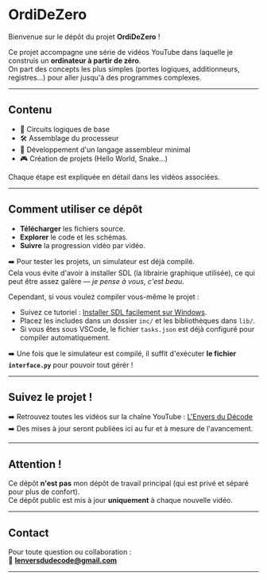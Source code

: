 # OrdiDeZero

Bienvenue sur le dépôt du projet **OrdiDeZero** !

Ce projet accompagne une série de vidéos YouTube dans laquelle je construis un **ordinateur à partir de zéro**.  
On part des concepts les plus simples (portes logiques, additionneurs, registres...) pour aller jusqu'à des programmes complexes.

---

## Contenu

- 🧠 Circuits logiques de base
- 🛠️ Assemblage du processeur
- 📜 Développement d'un langage assembleur minimal
- 🎮 Création de projets (Hello World, Snake...)

Chaque étape est expliquée en détail dans les vidéos associées.

---

## Comment utiliser ce dépôt

- **Télécharger** les fichiers source.
- **Explorer** le code et les schémas.
- **Suivre** la progression vidéo par vidéo.

➡️ Pour tester les projets, un simulateur est déjà compilé.  
Cela vous évite d'avoir à installer SDL (la librairie graphique utilisée), ce qui peut être assez galère — *je pense à vous, c'est beau*.  

Cependant, si vous voulez compiler vous-même le projet :
- Suivez ce tutoriel : [Installer SDL facilement sur Windows](https://www.youtube.com/watch?v=uv4fda8Z8Tk).
- Placez les includes dans un dossier `inc/` et les bibliothèques dans `lib/`.
- Si vous êtes sous VSCode, le fichier `tasks.json` est déjà configuré pour compiler automatiquement.

➡️ Une fois que le simulateur est compilé, il suffit d'exécuter **le fichier `interface.py`** pour pouvoir tout gérér !

---

## Suivez le projet !

➡️ Retrouvez toutes les vidéos sur la chaîne YouTube : [L'Envers du Décode](https://www.youtube.com/@Lenversdud%C3%A9code)  
➡️ Des mises à jour seront publiées ici au fur et à mesure de l'avancement.

---

## Attention !

Ce dépôt **n'est pas** mon dépôt de travail principal (qui est privé et séparé pour plus de confort).  
Ce dépôt public est mis à jour **uniquement** à chaque nouvelle vidéo.

---

## Contact

Pour toute question ou collaboration :  
📧 **lenversdudecode@gmail.com**

---

